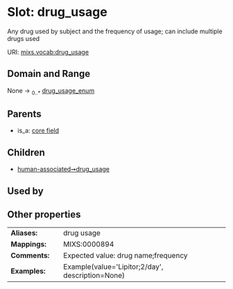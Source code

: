 
# Slot: drug_usage


Any drug used by subject and the frequency of usage; can include multiple drugs used

URI: [mixs.vocab:drug_usage](https://w3id.org/mixs/vocab/drug_usage)


## Domain and Range

None &#8594;  <sub>0..\*</sub> [drug_usage_enum](drug_usage_enum.md)

## Parents

 *  is_a: [core field](core_field.md)

## Children

 *  [human-associated➞drug_usage](human_associated_drug_usage.md)

## Used by


## Other properties

|  |  |  |
| --- | --- | --- |
| **Aliases:** | | drug usage |
| **Mappings:** | | MIXS:0000894 |
| **Comments:** | | Expected value: drug name;frequency |
| **Examples:** | | Example(value='Lipitor;2/day', description=None) |

